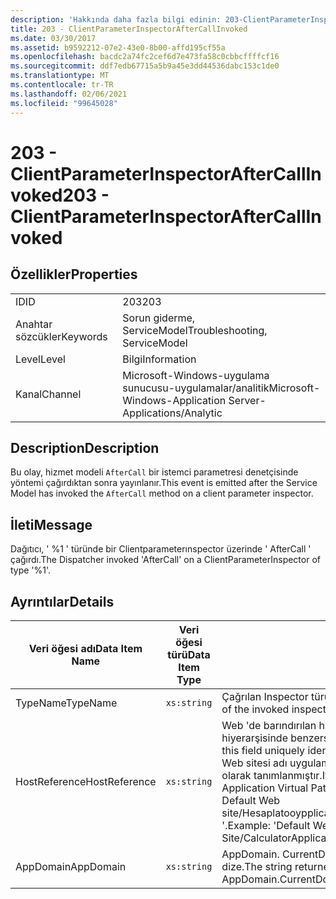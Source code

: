 ```yaml
---
description: 'Hakkında daha fazla bilgi edinin: 203-ClientParameterInspectorAfterCallInvoked'
title: 203 - ClientParameterInspectorAfterCallInvoked
ms.date: 03/30/2017
ms.assetid: b9592212-07e2-43e0-8b00-affd195cf55a
ms.openlocfilehash: bacdc2a74fc2cef6d7e473fa58c0cbbcffffcf16
ms.sourcegitcommit: ddf7edb67715a5b9a45e3dd44536dabc153c1de0
ms.translationtype: MT
ms.contentlocale: tr-TR
ms.lasthandoff: 02/06/2021
ms.locfileid: "99645028"
---
```

# <a name="203---clientparameterinspectoraftercallinvoked"></a><span data-ttu-id="aacfc-103">203 - ClientParameterInspectorAfterCallInvoked</span><span class="sxs-lookup"><span data-stu-id="aacfc-103">203 - ClientParameterInspectorAfterCallInvoked</span></span>

## <a name="properties"></a><span data-ttu-id="aacfc-104">Özellikler</span><span class="sxs-lookup"><span data-stu-id="aacfc-104">Properties</span></span>  
  
|||  
|-|-|  
|<span data-ttu-id="aacfc-105">ID</span><span class="sxs-lookup"><span data-stu-id="aacfc-105">ID</span></span>|<span data-ttu-id="aacfc-106">203</span><span class="sxs-lookup"><span data-stu-id="aacfc-106">203</span></span>|  
|<span data-ttu-id="aacfc-107">Anahtar sözcükler</span><span class="sxs-lookup"><span data-stu-id="aacfc-107">Keywords</span></span>|<span data-ttu-id="aacfc-108">Sorun giderme, ServiceModel</span><span class="sxs-lookup"><span data-stu-id="aacfc-108">Troubleshooting, ServiceModel</span></span>|  
|<span data-ttu-id="aacfc-109">Level</span><span class="sxs-lookup"><span data-stu-id="aacfc-109">Level</span></span>|<span data-ttu-id="aacfc-110">Bilgi</span><span class="sxs-lookup"><span data-stu-id="aacfc-110">Information</span></span>|  
|<span data-ttu-id="aacfc-111">Kanal</span><span class="sxs-lookup"><span data-stu-id="aacfc-111">Channel</span></span>|<span data-ttu-id="aacfc-112">Microsoft-Windows-uygulama sunucusu-uygulamalar/analitik</span><span class="sxs-lookup"><span data-stu-id="aacfc-112">Microsoft-Windows-Application Server-Applications/Analytic</span></span>|  
  
## <a name="description"></a><span data-ttu-id="aacfc-113">Description</span><span class="sxs-lookup"><span data-stu-id="aacfc-113">Description</span></span>  

 <span data-ttu-id="aacfc-114">Bu olay, hizmet modeli `AfterCall` bir istemci parametresi denetçisinde yöntemi çağırdıktan sonra yayınlanır.</span><span class="sxs-lookup"><span data-stu-id="aacfc-114">This event is emitted after the Service Model has invoked the `AfterCall` method on a client parameter inspector.</span></span>  
  
## <a name="message"></a><span data-ttu-id="aacfc-115">İleti</span><span class="sxs-lookup"><span data-stu-id="aacfc-115">Message</span></span>  

 <span data-ttu-id="aacfc-116">Dağıtıcı, ' %1 ' türünde bir Clientparameterınspector üzerinde ' AfterCall ' çağırdı.</span><span class="sxs-lookup"><span data-stu-id="aacfc-116">The Dispatcher invoked 'AfterCall' on a ClientParameterInspector of type '%1'.</span></span>  
  
## <a name="details"></a><span data-ttu-id="aacfc-117">Ayrıntılar</span><span class="sxs-lookup"><span data-stu-id="aacfc-117">Details</span></span>  
  
|<span data-ttu-id="aacfc-118">Veri öğesi adı</span><span class="sxs-lookup"><span data-stu-id="aacfc-118">Data Item Name</span></span>|<span data-ttu-id="aacfc-119">Veri öğesi türü</span><span class="sxs-lookup"><span data-stu-id="aacfc-119">Data Item Type</span></span>|<span data-ttu-id="aacfc-120">Description</span><span class="sxs-lookup"><span data-stu-id="aacfc-120">Description</span></span>|  
|--------------------|--------------------|-----------------|  
|<span data-ttu-id="aacfc-121">TypeName</span><span class="sxs-lookup"><span data-stu-id="aacfc-121">TypeName</span></span>|`xs:string`|<span data-ttu-id="aacfc-122">Çağrılan Inspector türünün CLR FullName değeri.</span><span class="sxs-lookup"><span data-stu-id="aacfc-122">The CLR FullName of the invoked inspector's type.</span></span>|  
|<span data-ttu-id="aacfc-123">HostReference</span><span class="sxs-lookup"><span data-stu-id="aacfc-123">HostReference</span></span>|`xs:string`|<span data-ttu-id="aacfc-124">Web 'de barındırılan hizmetler için, bu alan hizmeti Web hiyerarşisinde benzersiz olarak tanımlar.</span><span class="sxs-lookup"><span data-stu-id="aacfc-124">For Web-hosted services, this field uniquely identifies the service in the Web hierarchy.</span></span> <span data-ttu-id="aacfc-125">Biçimi ' Web sitesi adı uygulama sanal yolu&#124;hizmet sanal yolu&#124;ServiceName ' olarak tanımlanmıştır.</span><span class="sxs-lookup"><span data-stu-id="aacfc-125">Its format is defined as 'Web Site Name Application Virtual Path&#124;Service Virtual Path&#124;ServiceName'.</span></span> <span data-ttu-id="aacfc-126">Örnek: ' Default Web site/Hesaplatooypplication&#124;/Hesaplatorservice.exe&#124;Hesaplatorservice '.</span><span class="sxs-lookup"><span data-stu-id="aacfc-126">Example: 'Default Web Site/CalculatorApplication&#124;/CalculatorService.svc&#124;CalculatorService'.</span></span>|  
|<span data-ttu-id="aacfc-127">AppDomain</span><span class="sxs-lookup"><span data-stu-id="aacfc-127">AppDomain</span></span>|`xs:string`|<span data-ttu-id="aacfc-128">AppDomain. CurrentDomain. FriendlyName tarafından döndürülen dize.</span><span class="sxs-lookup"><span data-stu-id="aacfc-128">The string returned by AppDomain.CurrentDomain.FriendlyName.</span></span>|
